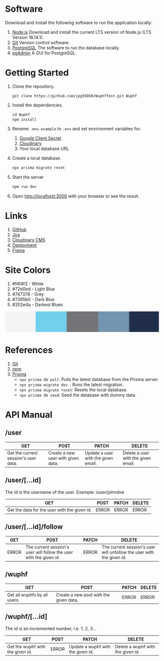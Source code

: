 # Software

Download and install the following software to run the application locally:

1. [Node.js](https://nodejs.org/en/download/) Download and install the current LTS version of Node.js (LTS Version 16.14.1).
2. [Git](https://git-scm.com/downloads) Version control software.
3. [PostgreSQL](https://www.enterprisedb.com/downloads/postgres-postgresql-downloads) The software to run the database locally.
4. [pgAdmin](https://www.pgadmin.org/download/) A GUI for PostgreSQL.

# Getting Started

1. Clone the repository.
   ```
   git clone https://github.com/cpg55850/WuphfTest.git Wuphf
   ```
2. Install the dependencies.

   ```
   cd Wuphf
   npm install
   ```

3. Rename `.env.example` to `.env` and set environment variables for:

   1. [Google Client Secret](https://console.developers.google.com/apis/credentials/oauthclient/578044382936-9e25sn8rl63jn2hj20p3te6u4s0qvium.apps.googleusercontent.com?project=wuphf-340818)
   2. [Cloudinary](https://cloudinary.com/console/c-e4ff7ac8f9bcfcbc03dd0324aec080)
   3. Your local database URL

4. Create a local database.

   ```bash
   npx prisma migrate reset
   ```

5. Start the server

   ```bash
   npm run dev
   ```

6. Open [http://localhost:3000](http://localhost:3000) with your browser to see the result.

# Links

1. [GitHub](https://github.com/cpg55850/WuphfTest)
2. [Jira](https://cpg55850.atlassian.net/jira/software/projects/THEP/boards/1)
3. [Cloudinary CMS](https://cloudinary.com/console/c-e4ff7ac8f9bcfcbc03dd0324aec080)
4. [Deployment](https://wuphf-test.vercel.app/)
5. [Figma](https://www.figma.com/file/esvIWUvBkJmtutM1PBGZgb/Wuphf)

# Site Colors

1. #f4f4f3 - White
2. #72d0ed - Light Blue
3. #747378 - Grey
4. #7395b0 - Dark Blue
5. #202e4a - Darkest Blues

![Color Pallete](/asssets/ColorPallete.png)

# References

1. [Git](https://confluence.atlassian.com/bitbucketserver/basic-git-commands-776639767.html)
2. [npm](https://docs.npmjs.com/cli/v7/commands)
3. [Prisma](https://www.figma.com/file/esvIWUvBkJmtutM1PBGZgb/Wuphf)
   - `npx prisma db pull`: Pulls the latest database from the Prisma server.
   - `npx prisma migrate dev `: Runs the latest migration.
   - `npx prisma migrate reset`: Resets the local database.
   - `npx prisma db seed`: Seed the database with dummy data.

# API Manual

## /user

GET | POST | PATCH | DELETE
--- | --- | --- | ---
Get the current session's user data. | Create a new user with given data. | Update a user with the given email. | Delete a user with the given email.

## /user/[...id]
The id is the username of the user. Example: /user/johndoe

GET | POST | PATCH | DELETE
--- | --- | --- | ---
Get the data for the user with the given id. | ERROR | ERROR | ERROR

## /user/[...id]/follow

GET | POST | PATCH | DELETE
--- | --- | --- | ---
ERROR | The current session's user will follow the user with the given id. | ERROR | The current session's user will unfollow the user with the given id.

## /wuphf

GET | POST | PATCH | DELETE
--- | --- | --- | ---
Get all wuphfs by all users. | Create a new post with the given data. | ERROR | ERROR

## /wuphf/[...id]
The id is an incremented number, i.e. 1, 2, 3...

GET | POST | PATCH | DELETE
--- | --- | --- | ---
Get the wuphf with the given id. | ERROR | Update a wuphf with the given id. | Delete a wuphf with the given id.
